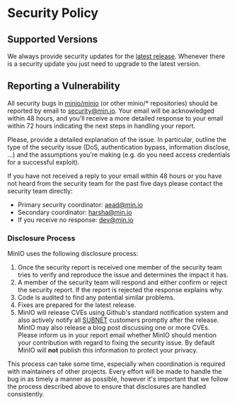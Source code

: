 # Security Policy

## Supported Versions

We always provide security updates for the [latest release](https://github.com/minio/minio/releases/latest).
Whenever there is a security update you just need to upgrade to the latest version.

## Reporting a Vulnerability

All security bugs in [minio/minio](https://github,com/minio/minio) (or other minio/* repositories)
should be reported by email to security@min.io. Your email will be acknowledged within 48 hours,
and you'll receive a more detailed response to your email within 72 hours indicating the next steps
in handling your report.

Please, provide a detailed explanation of the issue. In particular, outline the type of the security
issue (DoS, authentication bypass, information disclose, ...) and the assumptions you're making (e.g. do
you need access credentials for a successful exploit).

If you have not received a reply to your email within 48 hours or you have not heard from the security team
for the past five days please contact the security team directly:

- Primary security coordinator: aead@min.io
- Secondary coordinator: harsha@min.io
- If you receive no response: dev@min.io

### Disclosure Process

MinIO uses the following disclosure process:

1. Once the security report is received one member of the security team tries to verify and reproduce
   the issue and determines the impact it has.
2. A member of the security team will respond and either confirm or reject the security report.
   If the report is rejected the response explains why.
3. Code is audited to find any potential similar problems.
4. Fixes are prepared for the latest release.
5. MinIO will release CVEs using Github's standard notification system and also actively notify all [SUBNET](https://min.io/pricing) customers promptly after the release. MinIO may also release a blog post discussing one or more CVEs. Please inform us in your report email whether MinIO should mention your contribution with regard to fixing the security issue. By default MinIO will **not** publish this information to protect your privacy.

This process can take some time, especially when coordination is required with maintainers of other projects.
Every effort will be made to handle the bug in as timely a manner as possible, however it's important that we
follow the process described above to ensure that disclosures are handled consistently.
